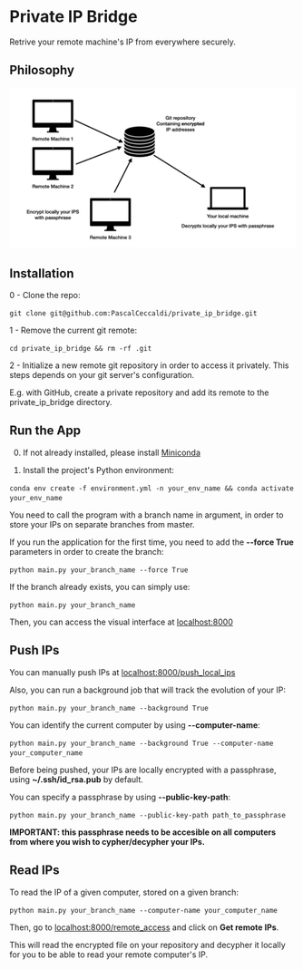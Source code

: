 # Private IP Bridge

Retrive your remote machine's IP from everywhere securely.

## Philosophy
![alt text](https://github.com/PascalCeccaldi/private_ip_bridge/blob/master/design.jpeg)

## Installation

0 - Clone the repo:

`git clone git@github.com:PascalCeccaldi/private_ip_bridge.git`

1 - Remove the current git remote:

`cd private_ip_bridge && rm -rf .git`

2 - Initialize a new remote git repository in order to access it privately.
This steps depends on your git server's configuration.

E.g. with GitHub, create a private repository and add its remote to the private_ip_bridge directory.

## Run the App

0. If not already installed, please install [Miniconda](https://docs.conda.io/en/latest/miniconda.html)

1. Install the project's Python environment:

`conda env create -f environment.yml -n your_env_name && conda activate your_env_name`

You need to call the program with a branch name in argument, in order to store your IPs on separate branches from master.

If you run the application for the first time, you need to add the **--force True** parameters in order to create the branch:

`python main.py your_branch_name --force True`

If the branch already exists, you can simply use:

`python main.py your_branch_name`

Then, you can access the visual interface at [localhost:8000](http://localhost:8000)

## Push IPs

You can manually push IPs at [localhost:8000/push_local_ips](http://localhost:8000/push_local_ips)

Also, you can run a background job that will track the evolution of your IP:

`python main.py your_branch_name --background True`

You can identify the current computer by using **--computer-name**:

`python main.py your_branch_name --background True --computer-name your_computer_name`

Before being pushed, your IPs are locally encrypted with a passphrase, using **~/.ssh/id_rsa.pub** by default.

You can specify a passphrase by using **--public-key-path**:

`python main.py your_branch_name --public-key-path path_to_passphrase`

**IMPORTANT: this passphrase needs to be accesible on all computers from where you wish to cypher/decypher your IPs.**

## Read IPs

To read the IP of a given computer, stored on a given branch:

`python main.py your_branch_name --computer-name your_computer_name`

Then, go to [localhost:8000/remote_access](http://localhost:8000/remote_access) and click on **Get remote IPs**.

This will read the encrypted file on your repository and decypher it locally for you to be able to read your remote computer's IP.
